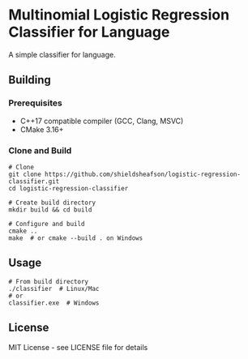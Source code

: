 # Multinomial Logistic Regression Classifier for Language

A simple classifier for language.

## Building

### Prerequisites
- C++17 compatible compiler (GCC, Clang, MSVC)
- CMake 3.16+

### Clone and Build
```
# Clone
git clone https://github.com/shieldsheafson/logistic-regression-classifier.git
cd logistic-regression-classifier

# Create build directory
mkdir build && cd build

# Configure and build
cmake ..
make  # or cmake --build . on Windows
```

## Usage
```
# From build directory
./classifier  # Linux/Mac
# or
classifier.exe  # Windows
```

## License
MIT License - see LICENSE file for details